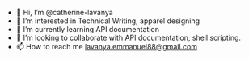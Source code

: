 - 👋 Hi, I’m @catherine-lavanya
- 👀 I’m interested in Technical Writing, apparel designing
- 🌱 I’m currently learning API documentation
- 💞️ I’m looking to collaborate with API documentation, shell scripting.
- 📫 How to reach me lavanya.emmanuel88@gmail.com

<!---
catherine-lavanya/catherine-lavanya is a ✨ special ✨ repository because its `README.md` (this file) appears on your GitHub profile.
You can click the Preview link to take a look at your changes.
--->

